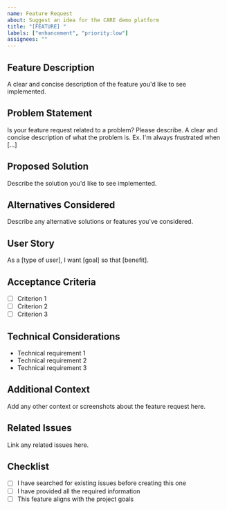 ```yaml
---
name: Feature Request
about: Suggest an idea for the CARE demo platform
title: "[FEATURE] "
labels: ["enhancement", "priority:low"]
assignees: ""
---
```


## Feature Description

A clear and concise description of the feature you'd like to see implemented.

## Problem Statement

Is your feature request related to a problem? Please describe.
A clear and concise description of what the problem is. Ex. I'm always frustrated when [...]

## Proposed Solution

Describe the solution you'd like to see implemented.

## Alternatives Considered

Describe any alternative solutions or features you've considered.

## User Story

As a [type of user], I want [goal] so that [benefit].

## Acceptance Criteria

- [ ] Criterion 1
- [ ] Criterion 2
- [ ] Criterion 3

## Technical Considerations

- Technical requirement 1
- Technical requirement 2
- Technical requirement 3

## Additional Context

Add any other context or screenshots about the feature request here.

## Related Issues

Link any related issues here.

## Checklist

- [ ] I have searched for existing issues before creating this one
- [ ] I have provided all the required information
- [ ] This feature aligns with the project goals

